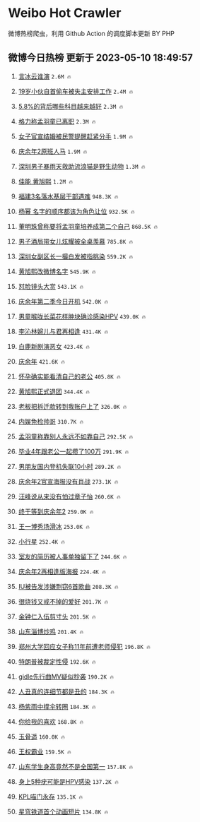 # Weibo Hot Crawler 



微博热榜爬虫，利用 Github Action 的调度脚本更新 BY PHP 


## 微博今日热榜 更新于 2023-05-10 18:49:57 
1. [言冰云谁演](https://s.weibo.com/weibo?q=%23%E8%A8%80%E5%86%B0%E4%BA%91%E8%B0%81%E6%BC%94%23&t=31&band_rank=1&Refer=top) `2.6M 🔥` 

1. [19岁小伙自首偷车被失主安排工作](https://s.weibo.com/weibo?q=%2319%E5%B2%81%E5%B0%8F%E4%BC%99%E8%87%AA%E9%A6%96%E5%81%B7%E8%BD%A6%E8%A2%AB%E5%A4%B1%E4%B8%BB%E5%AE%89%E6%8E%92%E5%B7%A5%E4%BD%9C%23&t=31&band_rank=2&Refer=top) `2.4M 🔥` 

1. [5.8%的背后哪些科目越来越好](https://s.weibo.com/weibo?q=%235.8%25%E7%9A%84%E8%83%8C%E5%90%8E%E5%93%AA%E4%BA%9B%E7%A7%91%E7%9B%AE%E8%B6%8A%E6%9D%A5%E8%B6%8A%E5%A5%BD%23&t=31&band_rank=3&Refer=top) `2.3M 🔥` 

1. [格力称孟羽童已离职](https://s.weibo.com/weibo?q=%23%E6%A0%BC%E5%8A%9B%E7%A7%B0%E5%AD%9F%E7%BE%BD%E7%AB%A5%E5%B7%B2%E7%A6%BB%E8%81%8C%23&t=31&band_rank=4&Refer=top) `2.3M 🔥` 

1. [女子官宣结婚被民警提醒赶紧分手](https://s.weibo.com/weibo?q=%23%E5%A5%B3%E5%AD%90%E5%AE%98%E5%AE%A3%E7%BB%93%E5%A9%9A%E8%A2%AB%E6%B0%91%E8%AD%A6%E6%8F%90%E9%86%92%E8%B5%B6%E7%B4%A7%E5%88%86%E6%89%8B%23&t=31&band_rank=5&Refer=top) `1.9M 🔥` 

1. [庆余年2原班人马](https://s.weibo.com/weibo?q=%E5%BA%86%E4%BD%99%E5%B9%B42%E5%8E%9F%E7%8F%AD%E4%BA%BA%E9%A9%AC&t=31&band_rank=6&Refer=top) `1.9M 🔥` 

1. [深圳男子暴雨天救助流浪猫是野生动物](https://s.weibo.com/weibo?q=%23%E6%B7%B1%E5%9C%B3%E7%94%B7%E5%AD%90%E6%9A%B4%E9%9B%A8%E5%A4%A9%E6%95%91%E5%8A%A9%E6%B5%81%E6%B5%AA%E7%8C%AB%E6%98%AF%E9%87%8E%E7%94%9F%E5%8A%A8%E7%89%A9%23&t=31&band_rank=7&Refer=top) `1.3M 🔥` 

1. [佳能 黄旭熙](https://s.weibo.com/weibo?q=%E4%BD%B3%E8%83%BD%20%E9%BB%84%E6%97%AD%E7%86%99&t=31&band_rank=8&Refer=top) `1.2M 🔥` 

1. [福建3名落水基层干部遇难](https://s.weibo.com/weibo?q=%23%E7%A6%8F%E5%BB%BA3%E5%90%8D%E8%90%BD%E6%B0%B4%E5%9F%BA%E5%B1%82%E5%B9%B2%E9%83%A8%E9%81%87%E9%9A%BE%23&t=31&band_rank=9&Refer=top) `948.3K 🔥` 

1. [杨幂 名字的顺序都该为角色让位](https://s.weibo.com/weibo?q=%E6%9D%A8%E5%B9%82%20%E5%90%8D%E5%AD%97%E7%9A%84%E9%A1%BA%E5%BA%8F%E9%83%BD%E8%AF%A5%E4%B8%BA%E8%A7%92%E8%89%B2%E8%AE%A9%E4%BD%8D&t=31&band_rank=10&Refer=top) `932.5K 🔥` 

1. [董明珠曾称要将孟羽童培养成第二个自己](https://s.weibo.com/weibo?q=%23%E8%91%A3%E6%98%8E%E7%8F%A0%E6%9B%BE%E7%A7%B0%E8%A6%81%E5%B0%86%E5%AD%9F%E7%BE%BD%E7%AB%A5%E5%9F%B9%E5%85%BB%E6%88%90%E7%AC%AC%E4%BA%8C%E4%B8%AA%E8%87%AA%E5%B7%B1%23&t=31&band_rank=11&Refer=top) `868.5K 🔥` 

1. [男子酒局带女儿炫耀被全桌羡慕](https://s.weibo.com/weibo?q=%23%E7%94%B7%E5%AD%90%E9%85%92%E5%B1%80%E5%B8%A6%E5%A5%B3%E5%84%BF%E7%82%AB%E8%80%80%E8%A2%AB%E5%85%A8%E6%A1%8C%E7%BE%A1%E6%85%95%23&t=31&band_rank=12&Refer=top) `785.8K 🔥` 

1. [深圳女副区长一撮白发被指挑染](https://s.weibo.com/weibo?q=%23%E6%B7%B1%E5%9C%B3%E5%A5%B3%E5%89%AF%E5%8C%BA%E9%95%BF%E4%B8%80%E6%92%AE%E7%99%BD%E5%8F%91%E8%A2%AB%E6%8C%87%E6%8C%91%E6%9F%93%23&t=31&band_rank=13&Refer=top) `559.2K 🔥` 

1. [黄旭熙改微博名字](https://s.weibo.com/weibo?q=%23%E9%BB%84%E6%97%AD%E7%86%99%E6%94%B9%E5%BE%AE%E5%8D%9A%E5%90%8D%E5%AD%97%23&t=31&band_rank=14&Refer=top) `545.9K 🔥` 

1. [怼脸镜头大赏](https://s.weibo.com/weibo?q=%23%E6%80%BC%E8%84%B8%E9%95%9C%E5%A4%B4%E5%A4%A7%E8%B5%8F%23&t=31&band_rank=15&Refer=top) `543.1K 🔥` 

1. [庆余年第二季今日开机](https://s.weibo.com/weibo?q=%23%E5%BA%86%E4%BD%99%E5%B9%B4%E7%AC%AC%E4%BA%8C%E5%AD%A3%E4%BB%8A%E6%97%A5%E5%BC%80%E6%9C%BA%23&t=31&band_rank=16&Refer=top) `542.0K 🔥` 

1. [男童喉咙长菜花样肿块确诊感染HPV](https://s.weibo.com/weibo?q=%23%E7%94%B7%E7%AB%A5%E5%96%89%E5%92%99%E9%95%BF%E8%8F%9C%E8%8A%B1%E6%A0%B7%E8%82%BF%E5%9D%97%E7%A1%AE%E8%AF%8A%E6%84%9F%E6%9F%93HPV%23&t=31&band_rank=17&Refer=top) `439.0K 🔥` 

1. [李沁林婉儿与君再相逢](https://s.weibo.com/weibo?q=%23%E6%9D%8E%E6%B2%81%E6%9E%97%E5%A9%89%E5%84%BF%E4%B8%8E%E5%90%9B%E5%86%8D%E7%9B%B8%E9%80%A2%23&t=31&band_rank=18&Refer=top) `431.4K 🔥` 

1. [白鹿新剧演恶女](https://s.weibo.com/weibo?q=%23%E7%99%BD%E9%B9%BF%E6%96%B0%E5%89%A7%E6%BC%94%E6%81%B6%E5%A5%B3%23&t=31&band_rank=19&Refer=top) `423.4K 🔥` 

1. [庆余年](https://s.weibo.com/weibo?q=%E5%BA%86%E4%BD%99%E5%B9%B4&t=31&band_rank=20&Refer=top) `421.6K 🔥` 

1. [怀孕确实能看清自己的老公](https://s.weibo.com/weibo?q=%23%E6%80%80%E5%AD%95%E7%A1%AE%E5%AE%9E%E8%83%BD%E7%9C%8B%E6%B8%85%E8%87%AA%E5%B7%B1%E7%9A%84%E8%80%81%E5%85%AC%23&t=31&band_rank=21&Refer=top) `405.8K 🔥` 

1. [黄旭熙正式退团](https://s.weibo.com/weibo?q=%23%E9%BB%84%E6%97%AD%E7%86%99%E6%AD%A3%E5%BC%8F%E9%80%80%E5%9B%A2%23&t=31&band_rank=22&Refer=top) `344.4K 🔥` 

1. [老板把拆迁款转到我账户上了](https://s.weibo.com/weibo?q=%23%E8%80%81%E6%9D%BF%E6%8A%8A%E6%8B%86%E8%BF%81%E6%AC%BE%E8%BD%AC%E5%88%B0%E6%88%91%E8%B4%A6%E6%88%B7%E4%B8%8A%E4%BA%86%23&t=31&band_rank=23&Refer=top) `326.0K 🔥` 

1. [内娱免检帅哥](https://s.weibo.com/weibo?q=%23%E5%86%85%E5%A8%B1%E5%85%8D%E6%A3%80%E5%B8%85%E5%93%A5%23&t=31&band_rank=24&Refer=top) `310.7K 🔥` 

1. [孟羽童称靠别人永远不如靠自己](https://s.weibo.com/weibo?q=%23%E5%AD%9F%E7%BE%BD%E7%AB%A5%E7%A7%B0%E9%9D%A0%E5%88%AB%E4%BA%BA%E6%B0%B8%E8%BF%9C%E4%B8%8D%E5%A6%82%E9%9D%A0%E8%87%AA%E5%B7%B1%23&t=31&band_rank=25&Refer=top) `292.5K 🔥` 

1. [毕业4年跟老公一起攒了100万](https://s.weibo.com/weibo?q=%23%E6%AF%95%E4%B8%9A4%E5%B9%B4%E8%B7%9F%E8%80%81%E5%85%AC%E4%B8%80%E8%B5%B7%E6%94%92%E4%BA%86100%E4%B8%87%23&t=31&band_rank=26&Refer=top) `291.9K 🔥` 

1. [男朋友国内登机失联10小时](https://s.weibo.com/weibo?q=%23%E7%94%B7%E6%9C%8B%E5%8F%8B%E5%9B%BD%E5%86%85%E7%99%BB%E6%9C%BA%E5%A4%B1%E8%81%9410%E5%B0%8F%E6%97%B6%23&t=31&band_rank=27&Refer=top) `289.2K 🔥` 

1. [庆余年2官宣海报没有肖战](https://s.weibo.com/weibo?q=%23%E5%BA%86%E4%BD%99%E5%B9%B42%E5%AE%98%E5%AE%A3%E6%B5%B7%E6%8A%A5%E6%B2%A1%E6%9C%89%E8%82%96%E6%88%98%23&t=31&band_rank=28&Refer=top) `273.1K 🔥` 

1. [汪峰说从来没有怕过章子怡](https://s.weibo.com/weibo?q=%23%E6%B1%AA%E5%B3%B0%E8%AF%B4%E4%BB%8E%E6%9D%A5%E6%B2%A1%E6%9C%89%E6%80%95%E8%BF%87%E7%AB%A0%E5%AD%90%E6%80%A1%23&t=31&band_rank=29&Refer=top) `260.6K 🔥` 

1. [终于等到庆余年2](https://s.weibo.com/weibo?q=%23%E7%BB%88%E4%BA%8E%E7%AD%89%E5%88%B0%E5%BA%86%E4%BD%99%E5%B9%B42%23&t=31&band_rank=30&Refer=top) `259.0K 🔥` 

1. [王一博秀场滑冰](https://s.weibo.com/weibo?q=%23%E7%8E%8B%E4%B8%80%E5%8D%9A%E7%A7%80%E5%9C%BA%E6%BB%91%E5%86%B0%23&t=31&band_rank=31&Refer=top) `253.0K 🔥` 

1. [小行星](https://s.weibo.com/weibo?q=%E5%B0%8F%E8%A1%8C%E6%98%9F&t=31&band_rank=32&Refer=top) `252.4K 🔥` 

1. [室友的简历被人事单独留下了](https://s.weibo.com/weibo?q=%23%E5%AE%A4%E5%8F%8B%E7%9A%84%E7%AE%80%E5%8E%86%E8%A2%AB%E4%BA%BA%E4%BA%8B%E5%8D%95%E7%8B%AC%E7%95%99%E4%B8%8B%E4%BA%86%23&t=31&band_rank=33&Refer=top) `244.6K 🔥` 

1. [庆余年2再相逢版海报](https://s.weibo.com/weibo?q=%23%E5%BA%86%E4%BD%99%E5%B9%B42%E5%86%8D%E7%9B%B8%E9%80%A2%E7%89%88%E6%B5%B7%E6%8A%A5%23&t=31&band_rank=34&Refer=top) `224.4K 🔥` 

1. [IU被告发涉嫌剽窃6首歌曲](https://s.weibo.com/weibo?q=IU%E8%A2%AB%E5%91%8A%E5%8F%91%E6%B6%89%E5%AB%8C%E5%89%BD%E7%AA%836%E9%A6%96%E6%AD%8C%E6%9B%B2&t=31&band_rank=35&Refer=top) `208.3K 🔥` 

1. [很烧钱又戒不掉的爱好](https://s.weibo.com/weibo?q=%E5%BE%88%E7%83%A7%E9%92%B1%E5%8F%88%E6%88%92%E4%B8%8D%E6%8E%89%E7%9A%84%E7%88%B1%E5%A5%BD&t=31&band_rank=36&Refer=top) `201.7K 🔥` 

1. [金钟仁入伍剪寸头](https://s.weibo.com/weibo?q=%23%E9%87%91%E9%92%9F%E4%BB%81%E5%85%A5%E4%BC%8D%E5%89%AA%E5%AF%B8%E5%A4%B4%23&t=31&band_rank=37&Refer=top) `201.5K 🔥` 

1. [山东淄博炒鸡](https://s.weibo.com/weibo?q=%23%E5%B1%B1%E4%B8%9C%E6%B7%84%E5%8D%9A%E7%82%92%E9%B8%A1%23&t=31&band_rank=38&Refer=top) `201.4K 🔥` 

1. [郑州大学回应女子称11年前遭老师侵犯](https://s.weibo.com/weibo?q=%23%E9%83%91%E5%B7%9E%E5%A4%A7%E5%AD%A6%E5%9B%9E%E5%BA%94%E5%A5%B3%E5%AD%90%E7%A7%B011%E5%B9%B4%E5%89%8D%E9%81%AD%E8%80%81%E5%B8%88%E4%BE%B5%E7%8A%AF%23&t=31&band_rank=39&Refer=top) `196.8K 🔥` 

1. [特朗普被裁定性侵](https://s.weibo.com/weibo?q=%23%E7%89%B9%E6%9C%97%E6%99%AE%E8%A2%AB%E8%A3%81%E5%AE%9A%E6%80%A7%E4%BE%B5%23&t=31&band_rank=40&Refer=top) `192.6K 🔥` 

1. [gidle先行曲MV疑似抄袭](https://s.weibo.com/weibo?q=%23gidle%E5%85%88%E8%A1%8C%E6%9B%B2MV%E7%96%91%E4%BC%BC%E6%8A%84%E8%A2%AD%23&t=31&band_rank=41&Refer=top) `190.2K 🔥` 

1. [人丑真的连细节都是丑的](https://s.weibo.com/weibo?q=%23%E4%BA%BA%E4%B8%91%E7%9C%9F%E7%9A%84%E8%BF%9E%E7%BB%86%E8%8A%82%E9%83%BD%E6%98%AF%E4%B8%91%E7%9A%84%23&t=31&band_rank=42&Refer=top) `184.3K 🔥` 

1. [杨紫雨中撑伞转圈](https://s.weibo.com/weibo?q=%23%E6%9D%A8%E7%B4%AB%E9%9B%A8%E4%B8%AD%E6%92%91%E4%BC%9E%E8%BD%AC%E5%9C%88%23&t=31&band_rank=43&Refer=top) `184.3K 🔥` 

1. [你给我的喜欢](https://s.weibo.com/weibo?q=%E4%BD%A0%E7%BB%99%E6%88%91%E7%9A%84%E5%96%9C%E6%AC%A2&t=31&band_rank=44&Refer=top) `168.8K 🔥` 

1. [玉骨遥](https://s.weibo.com/weibo?q=%E7%8E%89%E9%AA%A8%E9%81%A5&t=31&band_rank=45&Refer=top) `160.0K 🔥` 

1. [王权霸业](https://s.weibo.com/weibo?q=%E7%8E%8B%E6%9D%83%E9%9C%B8%E4%B8%9A&t=31&band_rank=46&Refer=top) `159.5K 🔥` 

1. [山东学生身高竟然不是全国第一](https://s.weibo.com/weibo?q=%23%E5%B1%B1%E4%B8%9C%E5%AD%A6%E7%94%9F%E8%BA%AB%E9%AB%98%E7%AB%9F%E7%84%B6%E4%B8%8D%E6%98%AF%E5%85%A8%E5%9B%BD%E7%AC%AC%E4%B8%80%23&t=31&band_rank=47&Refer=top) `157.8K 🔥` 

1. [身上5种疣可能是HPV感染](https://s.weibo.com/weibo?q=%23%E8%BA%AB%E4%B8%8A5%E7%A7%8D%E7%96%A3%E5%8F%AF%E8%83%BD%E6%98%AFHPV%E6%84%9F%E6%9F%93%23&t=31&band_rank=48&Refer=top) `137.2K 🔥` 

1. [KPL喵门永存](https://s.weibo.com/weibo?q=%23KPL%E5%96%B5%E9%97%A8%E6%B0%B8%E5%AD%98%23&t=31&band_rank=49&Refer=top) `135.1K 🔥` 

1. [星穹铁道首个动画短片](https://s.weibo.com/weibo?q=%23%E6%98%9F%E7%A9%B9%E9%93%81%E9%81%93%E9%A6%96%E4%B8%AA%E5%8A%A8%E7%94%BB%E7%9F%AD%E7%89%87%23&t=31&band_rank=50&Refer=top) `134.8K 🔥` 

